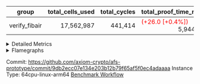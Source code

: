 | group | total_cells_used | total_cycles | total_proof_time_ms |
| --- | --- | --- | --- |
| verify_fibair | <div style='text-align: right'>17,562,987</div>  | <div style='text-align: right'>441,414</div>  | <span style="color: red">(+26.0 [+0.4%])</span> <div style='text-align: right'>5,944.0</div>  |


<details>
<summary>Detailed Metrics</summary>

| air_name | cells | constraints | main_cols | quotient_deg | rows |
| --- | --- | --- | --- | --- | --- |
| FibonacciAir | <div style='text-align: right'>32</div>  | <div style='text-align: right'>5</div>  | <div style='text-align: right'>2</div>  | <div style='text-align: right'>1</div>  | <div style='text-align: right'>16</div>  |

| stark_prove_excluding_trace_time_ms | total_cells |
| --- | --- |
| <div style='text-align: right'>4.0</div>  | <div style='text-align: right'>32</div>  |

| group | collect_metrics | execute_time_ms | total_cells_used | total_cycles |
| --- | --- | --- | --- | --- |
| verify_fibair | true | <span style="color: green">(-65.0 [-1.0%])</span> <div style='text-align: right'>6,381.0</div>  | <div style='text-align: right'>17,562,987</div>  | <div style='text-align: right'>441,414</div>  |

| group | chip_name | collect_metrics | rows_used |
| --- | --- | --- | --- |
| verify_fibair | BranchEqual | true | <div style='text-align: right'>67,826</div>  |
| verify_fibair | FieldArithmetic | true | <div style='text-align: right'>140,649</div>  |
| verify_fibair | FieldExtension | true | <div style='text-align: right'>7,486</div>  |
| verify_fibair | Jal | true | <div style='text-align: right'>11,304</div>  |
| verify_fibair | LoadStore | true | <div style='text-align: right'>199,789</div>  |
| verify_fibair | Memory AccessAdapter<2> | true | <div style='text-align: right'>40,607</div>  |
| verify_fibair | Memory AccessAdapter<4> | true | <div style='text-align: right'>20,305</div>  |
| verify_fibair | Memory AccessAdapter<8> | true | <div style='text-align: right'>3,851</div>  |
| verify_fibair | Memory Boundary | true | <div style='text-align: right'>97,480</div>  |
| verify_fibair | Phantom | true | <div style='text-align: right'>11,747</div>  |
| verify_fibair | Poseidon2 | true | <div style='text-align: right'>2,613</div>  |
| verify_fibair | ProgramChip | true | <div style='text-align: right'>37,505</div>  |

| group | collect_metrics | dsl_ir | opcode | frequency |
| --- | --- | --- | --- | --- |
| verify_fibair | true |  | JAL | <div style='text-align: right'>1</div>  |
| verify_fibair | true |  | STOREW | <div style='text-align: right'>2</div>  |
| verify_fibair | true | AddE | FE4ADD | <div style='text-align: right'>1,630</div>  |
| verify_fibair | true | AddEFFI | LOADW | <div style='text-align: right'>128</div>  |
| verify_fibair | true | AddEFFI | STOREW | <div style='text-align: right'>384</div>  |
| verify_fibair | true | AddEI | ADD | <div style='text-align: right'>5,664</div>  |
| verify_fibair | true | AddFI | ADD | <div style='text-align: right'>2,823</div>  |
| verify_fibair | true | AddV | ADD | <div style='text-align: right'>1,815</div>  |
| verify_fibair | true | AddVI | ADD | <div style='text-align: right'>35,364</div>  |
| verify_fibair | true | Alloc | ADD | <div style='text-align: right'>13,011</div>  |
| verify_fibair | true | Alloc | LOADW | <div style='text-align: right'>13,011</div>  |
| verify_fibair | true | Alloc | MUL | <div style='text-align: right'>8,979</div>  |
| verify_fibair | true | AssertEqE | BNE | <div style='text-align: right'>404</div>  |
| verify_fibair | true | AssertEqEI | BNE | <div style='text-align: right'>4</div>  |
| verify_fibair | true | AssertEqF | BNE | <div style='text-align: right'>4,901</div>  |
| verify_fibair | true | AssertEqV | BNE | <div style='text-align: right'>3,540</div>  |
| verify_fibair | true | AssertEqVI | BNE | <div style='text-align: right'>20</div>  |
| verify_fibair | true | CT-VerifierProgram | PHANTOM | <div style='text-align: right'>2</div>  |
| verify_fibair | true | CT-compute-reduced-opening | PHANTOM | <div style='text-align: right'>400</div>  |
| verify_fibair | true | CT-exp-reverse-bits-len | PHANTOM | <div style='text-align: right'>400</div>  |
| verify_fibair | true | CT-poseidon2-hash | PHANTOM | <div style='text-align: right'>400</div>  |
| verify_fibair | true | CT-poseidon2-hash-ext | PHANTOM | <div style='text-align: right'>800</div>  |
| verify_fibair | true | CT-poseidon2-hash-setup | PHANTOM | <div style='text-align: right'>1,200</div>  |
| verify_fibair | true | CT-sp1-fri-fold | PHANTOM | <div style='text-align: right'>600</div>  |
| verify_fibair | true | CT-stage-c-build-rounds | PHANTOM | <div style='text-align: right'>2</div>  |
| verify_fibair | true | CT-stage-d-1-verify-shape-and-sample-challenges | PHANTOM | <div style='text-align: right'>2</div>  |
| verify_fibair | true | CT-stage-d-2-fri-fold | PHANTOM | <div style='text-align: right'>2</div>  |
| verify_fibair | true | CT-stage-d-3-verify-challenges | PHANTOM | <div style='text-align: right'>2</div>  |
| verify_fibair | true | CT-stage-d-verify-pcs | PHANTOM | <div style='text-align: right'>2</div>  |
| verify_fibair | true | CT-stage-e-verify-constraints | PHANTOM | <div style='text-align: right'>2</div>  |
| verify_fibair | true | CT-verify-batch | PHANTOM | <div style='text-align: right'>400</div>  |
| verify_fibair | true | CT-verify-batch-ext | PHANTOM | <div style='text-align: right'>800</div>  |
| verify_fibair | true | CT-verify-batch-reduce-fast | PHANTOM | <div style='text-align: right'>1,200</div>  |
| verify_fibair | true | CT-verify-batch-reduce-fast-setup | PHANTOM | <div style='text-align: right'>1,200</div>  |
| verify_fibair | true | CT-verify-query | PHANTOM | <div style='text-align: right'>200</div>  |
| verify_fibair | true | DivE | BBE4DIV | <div style='text-align: right'>1,202</div>  |
| verify_fibair | true | DivEIN | BBE4DIV | <div style='text-align: right'>1</div>  |
| verify_fibair | true | DivEIN | STOREW | <div style='text-align: right'>4</div>  |
| verify_fibair | true | DivFIN | DIV | <div style='text-align: right'>3</div>  |
| verify_fibair | true | For | ADD | <div style='text-align: right'>34,831</div>  |
| verify_fibair | true | For | BNE | <div style='text-align: right'>44,214</div>  |
| verify_fibair | true | For | JAL | <div style='text-align: right'>9,383</div>  |
| verify_fibair | true | For | LOADW | <div style='text-align: right'>700</div>  |
| verify_fibair | true | For | STOREW | <div style='text-align: right'>8,683</div>  |
| verify_fibair | true | HintBitsF | PHANTOM | <div style='text-align: right'>101</div>  |
| verify_fibair | true | HintInputVec | PHANTOM | <div style='text-align: right'>4,032</div>  |
| verify_fibair | true | IfEq | BNE | <div style='text-align: right'>722</div>  |
| verify_fibair | true | IfEqI | BNE | <div style='text-align: right'>11,289</div>  |
| verify_fibair | true | IfEqI | JAL | <div style='text-align: right'>1,913</div>  |
| verify_fibair | true | IfNe | BEQ | <div style='text-align: right'>2,129</div>  |
| verify_fibair | true | IfNe | JAL | <div style='text-align: right'>7</div>  |
| verify_fibair | true | IfNeI | BEQ | <div style='text-align: right'>603</div>  |
| verify_fibair | true | ImmE | STOREW | <div style='text-align: right'>2,008</div>  |
| verify_fibair | true | ImmF | STOREW | <div style='text-align: right'>7,036</div>  |
| verify_fibair | true | ImmV | STOREW | <div style='text-align: right'>12,751</div>  |
| verify_fibair | true | LoadE | LOADW | <div style='text-align: right'>4,836</div>  |
| verify_fibair | true | LoadE | LOADW2 | <div style='text-align: right'>14,000</div>  |
| verify_fibair | true | LoadF | LOADW | <div style='text-align: right'>13,252</div>  |
| verify_fibair | true | LoadF | LOADW2 | <div style='text-align: right'>3,096</div>  |
| verify_fibair | true | LoadV | LOADW | <div style='text-align: right'>8,800</div>  |
| verify_fibair | true | LoadV | LOADW2 | <div style='text-align: right'>19,451</div>  |
| verify_fibair | true | MulE | BBE4MUL | <div style='text-align: right'>3,418</div>  |
| verify_fibair | true | MulEF | MUL | <div style='text-align: right'>1,608</div>  |
| verify_fibair | true | MulEI | BBE4MUL | <div style='text-align: right'>33</div>  |
| verify_fibair | true | MulEI | STOREW | <div style='text-align: right'>132</div>  |
| verify_fibair | true | MulF | MUL | <div style='text-align: right'>2,204</div>  |
| verify_fibair | true | MulFI | MUL | <div style='text-align: right'>1</div>  |
| verify_fibair | true | MulV | MUL | <div style='text-align: right'>3,131</div>  |
| verify_fibair | true | MulVI | MUL | <div style='text-align: right'>2,604</div>  |
| verify_fibair | true | Poseidon2CompressBabyBear | COMP_POS2 | <div style='text-align: right'>2,000</div>  |
| verify_fibair | true | Poseidon2PermuteBabyBear | PERM_POS2 | <div style='text-align: right'>613</div>  |
| verify_fibair | true | StoreE | STOREW | <div style='text-align: right'>32,012</div>  |
| verify_fibair | true | StoreE | STOREW2 | <div style='text-align: right'>4,816</div>  |
| verify_fibair | true | StoreF | STOREW | <div style='text-align: right'>6,484</div>  |
| verify_fibair | true | StoreF | STOREW2 | <div style='text-align: right'>3,962</div>  |
| verify_fibair | true | StoreHintWord | ADD | <div style='text-align: right'>19,708</div>  |
| verify_fibair | true | StoreHintWord | SHINTW | <div style='text-align: right'>26,871</div>  |
| verify_fibair | true | StoreV | STOREW | <div style='text-align: right'>1,462</div>  |
| verify_fibair | true | StoreV | STOREW2 | <div style='text-align: right'>11,093</div>  |
| verify_fibair | true | SubE | FE4SUB | <div style='text-align: right'>1,202</div>  |
| verify_fibair | true | SubEF | LOADW | <div style='text-align: right'>4,815</div>  |
| verify_fibair | true | SubEF | SUB | <div style='text-align: right'>1,605</div>  |
| verify_fibair | true | SubEI | ADD | <div style='text-align: right'>8</div>  |
| verify_fibair | true | SubV | SUB | <div style='text-align: right'>3,101</div>  |
| verify_fibair | true | SubVI | SUB | <div style='text-align: right'>3,789</div>  |
| verify_fibair | true | SubVIN | SUB | <div style='text-align: right'>400</div>  |

| group | air_name | collect_metrics | dsl_ir | opcode | cells_used |
| --- | --- | --- | --- | --- | --- |
| verify_fibair | <JalNativeAdapterAir,JalCoreAir> | true |  | JAL | <div style='text-align: right'>10</div>  |
| verify_fibair | Boundary | true |  | JAL | <div style='text-align: right'>11</div>  |
| verify_fibair | <NativeLoadStoreAdapterAir<1>,KernelLoadStoreCoreAir<1>> | true |  | STOREW | <div style='text-align: right'>82</div>  |
| verify_fibair | Boundary | true |  | STOREW | <div style='text-align: right'>22</div>  |
| verify_fibair | <NativeVectorizedAdapterAir<4>,FieldExtensionCoreAir> | true | AddE | FE4ADD | <div style='text-align: right'>65,200</div>  |
| verify_fibair | AccessAdapter<2> | true | AddE | FE4ADD | <div style='text-align: right'>24,882</div>  |
| verify_fibair | AccessAdapter<4> | true | AddE | FE4ADD | <div style='text-align: right'>14,703</div>  |
| verify_fibair | Boundary | true | AddE | FE4ADD | <div style='text-align: right'>792</div>  |
| verify_fibair | <NativeLoadStoreAdapterAir<1>,KernelLoadStoreCoreAir<1>> | true | AddEFFI | LOADW | <div style='text-align: right'>5,248</div>  |
| verify_fibair | AccessAdapter<2> | true | AddEFFI | LOADW | <div style='text-align: right'>132</div>  |
| verify_fibair | AccessAdapter<4> | true | AddEFFI | LOADW | <div style='text-align: right'>156</div>  |
| verify_fibair | Boundary | true | AddEFFI | LOADW | <div style='text-align: right'>176</div>  |
| verify_fibair | <NativeLoadStoreAdapterAir<1>,KernelLoadStoreCoreAir<1>> | true | AddEFFI | STOREW | <div style='text-align: right'>15,744</div>  |
| verify_fibair | AccessAdapter<2> | true | AddEFFI | STOREW | <div style='text-align: right'>132</div>  |
| verify_fibair | Boundary | true | AddEFFI | STOREW | <div style='text-align: right'>528</div>  |
| verify_fibair | <NativeAdapterAir<2, 1>,FieldArithmeticCoreAir> | true | AddEI | ADD | <div style='text-align: right'>169,920</div>  |
| verify_fibair | AccessAdapter<2> | true | AddEI | ADD | <div style='text-align: right'>24,398</div>  |
| verify_fibair | AccessAdapter<4> | true | AddEI | ADD | <div style='text-align: right'>14,417</div>  |
| verify_fibair | Boundary | true | AddEI | ADD | <div style='text-align: right'>440</div>  |
| verify_fibair | <NativeAdapterAir<2, 1>,FieldArithmeticCoreAir> | true | AddFI | ADD | <div style='text-align: right'>84,690</div>  |
| verify_fibair | Boundary | true | AddFI | ADD | <div style='text-align: right'>242</div>  |
| verify_fibair | <NativeAdapterAir<2, 1>,FieldArithmeticCoreAir> | true | AddV | ADD | <div style='text-align: right'>54,450</div>  |
| verify_fibair | Boundary | true | AddV | ADD | <div style='text-align: right'>33</div>  |
| verify_fibair | <NativeAdapterAir<2, 1>,FieldArithmeticCoreAir> | true | AddVI | ADD | <div style='text-align: right'>1,060,920</div>  |
| verify_fibair | Boundary | true | AddVI | ADD | <div style='text-align: right'>35,486</div>  |
| verify_fibair | <NativeAdapterAir<2, 1>,FieldArithmeticCoreAir> | true | Alloc | ADD | <div style='text-align: right'>390,330</div>  |
| verify_fibair | <NativeLoadStoreAdapterAir<1>,KernelLoadStoreCoreAir<1>> | true | Alloc | LOADW | <div style='text-align: right'>533,451</div>  |
| verify_fibair | Boundary | true | Alloc | LOADW | <div style='text-align: right'>1,815</div>  |
| verify_fibair | <NativeAdapterAir<2, 1>,FieldArithmeticCoreAir> | true | Alloc | MUL | <div style='text-align: right'>269,370</div>  |
| verify_fibair | AccessAdapter<2> | true | Alloc | MUL | <div style='text-align: right'>22</div>  |
| verify_fibair | AccessAdapter<4> | true | Alloc | MUL | <div style='text-align: right'>26</div>  |
| verify_fibair | <BranchNativeAdapterAir,BranchEqualCoreAir<1>> | true | AssertEqE | BNE | <div style='text-align: right'>9,292</div>  |
| verify_fibair | AccessAdapter<2> | true | AssertEqE | BNE | <div style='text-align: right'>2,222</div>  |
| verify_fibair | AccessAdapter<4> | true | AssertEqE | BNE | <div style='text-align: right'>1,313</div>  |
| verify_fibair | <BranchNativeAdapterAir,BranchEqualCoreAir<1>> | true | AssertEqEI | BNE | <div style='text-align: right'>92</div>  |
| verify_fibair | <BranchNativeAdapterAir,BranchEqualCoreAir<1>> | true | AssertEqF | BNE | <div style='text-align: right'>112,723</div>  |
| verify_fibair | <BranchNativeAdapterAir,BranchEqualCoreAir<1>> | true | AssertEqV | BNE | <div style='text-align: right'>81,420</div>  |
| verify_fibair | <BranchNativeAdapterAir,BranchEqualCoreAir<1>> | true | AssertEqVI | BNE | <div style='text-align: right'>460</div>  |
| verify_fibair | PhantomAir | true | CT-VerifierProgram | PHANTOM | <div style='text-align: right'>12</div>  |
| verify_fibair | PhantomAir | true | CT-compute-reduced-opening | PHANTOM | <div style='text-align: right'>2,400</div>  |
| verify_fibair | PhantomAir | true | CT-exp-reverse-bits-len | PHANTOM | <div style='text-align: right'>2,400</div>  |
| verify_fibair | PhantomAir | true | CT-poseidon2-hash | PHANTOM | <div style='text-align: right'>2,400</div>  |
| verify_fibair | PhantomAir | true | CT-poseidon2-hash-ext | PHANTOM | <div style='text-align: right'>4,800</div>  |
| verify_fibair | PhantomAir | true | CT-poseidon2-hash-setup | PHANTOM | <div style='text-align: right'>7,200</div>  |
| verify_fibair | PhantomAir | true | CT-sp1-fri-fold | PHANTOM | <div style='text-align: right'>3,600</div>  |
| verify_fibair | PhantomAir | true | CT-stage-c-build-rounds | PHANTOM | <div style='text-align: right'>12</div>  |
| verify_fibair | PhantomAir | true | CT-stage-d-1-verify-shape-and-sample-challenges | PHANTOM | <div style='text-align: right'>12</div>  |
| verify_fibair | PhantomAir | true | CT-stage-d-2-fri-fold | PHANTOM | <div style='text-align: right'>12</div>  |
| verify_fibair | PhantomAir | true | CT-stage-d-3-verify-challenges | PHANTOM | <div style='text-align: right'>12</div>  |
| verify_fibair | PhantomAir | true | CT-stage-d-verify-pcs | PHANTOM | <div style='text-align: right'>12</div>  |
| verify_fibair | PhantomAir | true | CT-stage-e-verify-constraints | PHANTOM | <div style='text-align: right'>12</div>  |
| verify_fibair | PhantomAir | true | CT-verify-batch | PHANTOM | <div style='text-align: right'>2,400</div>  |
| verify_fibair | PhantomAir | true | CT-verify-batch-ext | PHANTOM | <div style='text-align: right'>4,800</div>  |
| verify_fibair | PhantomAir | true | CT-verify-batch-reduce-fast | PHANTOM | <div style='text-align: right'>7,200</div>  |
| verify_fibair | PhantomAir | true | CT-verify-batch-reduce-fast-setup | PHANTOM | <div style='text-align: right'>7,200</div>  |
| verify_fibair | PhantomAir | true | CT-verify-query | PHANTOM | <div style='text-align: right'>1,200</div>  |
| verify_fibair | <NativeVectorizedAdapterAir<4>,FieldExtensionCoreAir> | true | DivE | BBE4DIV | <div style='text-align: right'>48,080</div>  |
| verify_fibair | AccessAdapter<2> | true | DivE | BBE4DIV | <div style='text-align: right'>35,310</div>  |
| verify_fibair | AccessAdapter<4> | true | DivE | BBE4DIV | <div style='text-align: right'>20,865</div>  |
| verify_fibair | <NativeVectorizedAdapterAir<4>,FieldExtensionCoreAir> | true | DivEIN | BBE4DIV | <div style='text-align: right'>40</div>  |
| verify_fibair | AccessAdapter<2> | true | DivEIN | BBE4DIV | <div style='text-align: right'>22</div>  |
| verify_fibair | AccessAdapter<4> | true | DivEIN | BBE4DIV | <div style='text-align: right'>13</div>  |
| verify_fibair | <NativeLoadStoreAdapterAir<1>,KernelLoadStoreCoreAir<1>> | true | DivEIN | STOREW | <div style='text-align: right'>164</div>  |
| verify_fibair | AccessAdapter<2> | true | DivEIN | STOREW | <div style='text-align: right'>11</div>  |
| verify_fibair | <NativeAdapterAir<2, 1>,FieldArithmeticCoreAir> | true | DivFIN | DIV | <div style='text-align: right'>90</div>  |
| verify_fibair | <NativeAdapterAir<2, 1>,FieldArithmeticCoreAir> | true | For | ADD | <div style='text-align: right'>1,044,930</div>  |
| verify_fibair | <BranchNativeAdapterAir,BranchEqualCoreAir<1>> | true | For | BNE | <div style='text-align: right'>1,016,922</div>  |
| verify_fibair | <JalNativeAdapterAir,JalCoreAir> | true | For | JAL | <div style='text-align: right'>93,830</div>  |
| verify_fibair | AccessAdapter<2> | true | For | JAL | <div style='text-align: right'>55</div>  |
| verify_fibair | AccessAdapter<4> | true | For | JAL | <div style='text-align: right'>65</div>  |
| verify_fibair | <NativeLoadStoreAdapterAir<1>,KernelLoadStoreCoreAir<1>> | true | For | LOADW | <div style='text-align: right'>28,700</div>  |
| verify_fibair | Boundary | true | For | LOADW | <div style='text-align: right'>1,100</div>  |
| verify_fibair | <NativeLoadStoreAdapterAir<1>,KernelLoadStoreCoreAir<1>> | true | For | STOREW | <div style='text-align: right'>356,003</div>  |
| verify_fibair | Boundary | true | For | STOREW | <div style='text-align: right'>572</div>  |
| verify_fibair | PhantomAir | true | HintBitsF | PHANTOM | <div style='text-align: right'>606</div>  |
| verify_fibair | PhantomAir | true | HintInputVec | PHANTOM | <div style='text-align: right'>24,192</div>  |
| verify_fibair | <BranchNativeAdapterAir,BranchEqualCoreAir<1>> | true | IfEq | BNE | <div style='text-align: right'>16,606</div>  |
| verify_fibair | <BranchNativeAdapterAir,BranchEqualCoreAir<1>> | true | IfEqI | BNE | <div style='text-align: right'>259,647</div>  |
| verify_fibair | <JalNativeAdapterAir,JalCoreAir> | true | IfEqI | JAL | <div style='text-align: right'>19,130</div>  |
| verify_fibair | <BranchNativeAdapterAir,BranchEqualCoreAir<1>> | true | IfNe | BEQ | <div style='text-align: right'>48,967</div>  |
| verify_fibair | <JalNativeAdapterAir,JalCoreAir> | true | IfNe | JAL | <div style='text-align: right'>70</div>  |
| verify_fibair | <BranchNativeAdapterAir,BranchEqualCoreAir<1>> | true | IfNeI | BEQ | <div style='text-align: right'>13,869</div>  |
| verify_fibair | <NativeLoadStoreAdapterAir<1>,KernelLoadStoreCoreAir<1>> | true | ImmE | STOREW | <div style='text-align: right'>82,328</div>  |
| verify_fibair | AccessAdapter<2> | true | ImmE | STOREW | <div style='text-align: right'>2,200</div>  |
| verify_fibair | AccessAdapter<4> | true | ImmE | STOREW | <div style='text-align: right'>1,300</div>  |
| verify_fibair | Boundary | true | ImmE | STOREW | <div style='text-align: right'>44</div>  |
| verify_fibair | <NativeLoadStoreAdapterAir<1>,KernelLoadStoreCoreAir<1>> | true | ImmF | STOREW | <div style='text-align: right'>288,476</div>  |
| verify_fibair | Boundary | true | ImmF | STOREW | <div style='text-align: right'>2,156</div>  |
| verify_fibair | <NativeLoadStoreAdapterAir<1>,KernelLoadStoreCoreAir<1>> | true | ImmV | STOREW | <div style='text-align: right'>522,791</div>  |
| verify_fibair | Boundary | true | ImmV | STOREW | <div style='text-align: right'>37,334</div>  |
| verify_fibair | <NativeLoadStoreAdapterAir<1>,KernelLoadStoreCoreAir<1>> | true | LoadE | LOADW | <div style='text-align: right'>198,276</div>  |
| verify_fibair | AccessAdapter<2> | true | LoadE | LOADW | <div style='text-align: right'>17,688</div>  |
| verify_fibair | AccessAdapter<4> | true | LoadE | LOADW | <div style='text-align: right'>10,452</div>  |
| verify_fibair | Boundary | true | LoadE | LOADW | <div style='text-align: right'>220</div>  |
| verify_fibair | <NativeLoadStoreAdapterAir<1>,KernelLoadStoreCoreAir<1>> | true | LoadE | LOADW2 | <div style='text-align: right'>574,000</div>  |
| verify_fibair | AccessAdapter<2> | true | LoadE | LOADW2 | <div style='text-align: right'>28,666</div>  |
| verify_fibair | AccessAdapter<4> | true | LoadE | LOADW2 | <div style='text-align: right'>16,939</div>  |
| verify_fibair | <NativeLoadStoreAdapterAir<1>,KernelLoadStoreCoreAir<1>> | true | LoadF | LOADW | <div style='text-align: right'>543,332</div>  |
| verify_fibair | AccessAdapter<2> | true | LoadF | LOADW | <div style='text-align: right'>26,400</div>  |
| verify_fibair | AccessAdapter<4> | true | LoadF | LOADW | <div style='text-align: right'>15,600</div>  |
| verify_fibair | AccessAdapter<8> | true | LoadF | LOADW | <div style='text-align: right'>10,200</div>  |
| verify_fibair | Boundary | true | LoadF | LOADW | <div style='text-align: right'>330</div>  |
| verify_fibair | <NativeLoadStoreAdapterAir<1>,KernelLoadStoreCoreAir<1>> | true | LoadF | LOADW2 | <div style='text-align: right'>126,936</div>  |
| verify_fibair | AccessAdapter<2> | true | LoadF | LOADW2 | <div style='text-align: right'>715</div>  |
| verify_fibair | AccessAdapter<4> | true | LoadF | LOADW2 | <div style='text-align: right'>429</div>  |
| verify_fibair | AccessAdapter<8> | true | LoadF | LOADW2 | <div style='text-align: right'>323</div>  |
| verify_fibair | Boundary | true | LoadF | LOADW2 | <div style='text-align: right'>1,210</div>  |
| verify_fibair | <NativeLoadStoreAdapterAir<1>,KernelLoadStoreCoreAir<1>> | true | LoadV | LOADW | <div style='text-align: right'>360,800</div>  |
| verify_fibair | Boundary | true | LoadV | LOADW | <div style='text-align: right'>34,881</div>  |
| verify_fibair | <NativeLoadStoreAdapterAir<1>,KernelLoadStoreCoreAir<1>> | true | LoadV | LOADW2 | <div style='text-align: right'>797,491</div>  |
| verify_fibair | Boundary | true | LoadV | LOADW2 | <div style='text-align: right'>935</div>  |
| verify_fibair | <NativeVectorizedAdapterAir<4>,FieldExtensionCoreAir> | true | MulE | BBE4MUL | <div style='text-align: right'>136,720</div>  |
| verify_fibair | AccessAdapter<2> | true | MulE | BBE4MUL | <div style='text-align: right'>33,352</div>  |
| verify_fibair | AccessAdapter<4> | true | MulE | BBE4MUL | <div style='text-align: right'>19,708</div>  |
| verify_fibair | Boundary | true | MulE | BBE4MUL | <div style='text-align: right'>572</div>  |
| verify_fibair | <NativeAdapterAir<2, 1>,FieldArithmeticCoreAir> | true | MulEF | MUL | <div style='text-align: right'>48,240</div>  |
| verify_fibair | AccessAdapter<2> | true | MulEF | MUL | <div style='text-align: right'>8,822</div>  |
| verify_fibair | AccessAdapter<4> | true | MulEF | MUL | <div style='text-align: right'>5,213</div>  |
| verify_fibair | Boundary | true | MulEF | MUL | <div style='text-align: right'>44</div>  |
| verify_fibair | <NativeVectorizedAdapterAir<4>,FieldExtensionCoreAir> | true | MulEI | BBE4MUL | <div style='text-align: right'>1,320</div>  |
| verify_fibair | AccessAdapter<2> | true | MulEI | BBE4MUL | <div style='text-align: right'>1,892</div>  |
| verify_fibair | AccessAdapter<4> | true | MulEI | BBE4MUL | <div style='text-align: right'>1,118</div>  |
| verify_fibair | Boundary | true | MulEI | BBE4MUL | <div style='text-align: right'>924</div>  |
| verify_fibair | <NativeLoadStoreAdapterAir<1>,KernelLoadStoreCoreAir<1>> | true | MulEI | STOREW | <div style='text-align: right'>5,412</div>  |
| verify_fibair | AccessAdapter<2> | true | MulEI | STOREW | <div style='text-align: right'>638</div>  |
| verify_fibair | AccessAdapter<4> | true | MulEI | STOREW | <div style='text-align: right'>338</div>  |
| verify_fibair | Boundary | true | MulEI | STOREW | <div style='text-align: right'>33</div>  |
| verify_fibair | <NativeAdapterAir<2, 1>,FieldArithmeticCoreAir> | true | MulF | MUL | <div style='text-align: right'>66,120</div>  |
| verify_fibair | Boundary | true | MulF | MUL | <div style='text-align: right'>11</div>  |
| verify_fibair | <NativeAdapterAir<2, 1>,FieldArithmeticCoreAir> | true | MulFI | MUL | <div style='text-align: right'>30</div>  |
| verify_fibair | Boundary | true | MulFI | MUL | <div style='text-align: right'>11</div>  |
| verify_fibair | <NativeAdapterAir<2, 1>,FieldArithmeticCoreAir> | true | MulV | MUL | <div style='text-align: right'>93,930</div>  |
| verify_fibair | Boundary | true | MulV | MUL | <div style='text-align: right'>34,408</div>  |
| verify_fibair | <NativeAdapterAir<2, 1>,FieldArithmeticCoreAir> | true | MulVI | MUL | <div style='text-align: right'>78,120</div>  |
| verify_fibair | Boundary | true | MulVI | MUL | <div style='text-align: right'>44</div>  |
| verify_fibair | AccessAdapter<2> | true | Poseidon2CompressBabyBear | COMP_POS2 | <div style='text-align: right'>88,000</div>  |
| verify_fibair | AccessAdapter<4> | true | Poseidon2CompressBabyBear | COMP_POS2 | <div style='text-align: right'>52,000</div>  |
| verify_fibair | AccessAdapter<8> | true | Poseidon2CompressBabyBear | COMP_POS2 | <div style='text-align: right'>34,000</div>  |
| verify_fibair | Poseidon2VmAir<BabyBear> | true | Poseidon2CompressBabyBear | COMP_POS2 | <div style='text-align: right'>836,000</div>  |
| verify_fibair | AccessAdapter<2> | true | Poseidon2PermuteBabyBear | PERM_POS2 | <div style='text-align: right'>53,801</div>  |
| verify_fibair | AccessAdapter<4> | true | Poseidon2PermuteBabyBear | PERM_POS2 | <div style='text-align: right'>31,798</div>  |
| verify_fibair | AccessAdapter<8> | true | Poseidon2PermuteBabyBear | PERM_POS2 | <div style='text-align: right'>20,842</div>  |
| verify_fibair | Poseidon2VmAir<BabyBear> | true | Poseidon2PermuteBabyBear | PERM_POS2 | <div style='text-align: right'>256,234</div>  |
| verify_fibair | <NativeLoadStoreAdapterAir<1>,KernelLoadStoreCoreAir<1>> | true | StoreE | STOREW | <div style='text-align: right'>1,312,492</div>  |
| verify_fibair | AccessAdapter<2> | true | StoreE | STOREW | <div style='text-align: right'>8,800</div>  |
| verify_fibair | AccessAdapter<4> | true | StoreE | STOREW | <div style='text-align: right'>5,200</div>  |
| verify_fibair | Boundary | true | StoreE | STOREW | <div style='text-align: right'>352,132</div>  |
| verify_fibair | <NativeLoadStoreAdapterAir<1>,KernelLoadStoreCoreAir<1>> | true | StoreE | STOREW2 | <div style='text-align: right'>197,456</div>  |
| verify_fibair | AccessAdapter<2> | true | StoreE | STOREW2 | <div style='text-align: right'>8,800</div>  |
| verify_fibair | AccessAdapter<4> | true | StoreE | STOREW2 | <div style='text-align: right'>5,200</div>  |
| verify_fibair | Boundary | true | StoreE | STOREW2 | <div style='text-align: right'>17,776</div>  |
| verify_fibair | <NativeLoadStoreAdapterAir<1>,KernelLoadStoreCoreAir<1>> | true | StoreF | STOREW | <div style='text-align: right'>265,844</div>  |
| verify_fibair | Boundary | true | StoreF | STOREW | <div style='text-align: right'>71,324</div>  |
| verify_fibair | <NativeLoadStoreAdapterAir<1>,KernelLoadStoreCoreAir<1>> | true | StoreF | STOREW2 | <div style='text-align: right'>162,442</div>  |
| verify_fibair | AccessAdapter<2> | true | StoreF | STOREW2 | <div style='text-align: right'>231</div>  |
| verify_fibair | AccessAdapter<4> | true | StoreF | STOREW2 | <div style='text-align: right'>143</div>  |
| verify_fibair | AccessAdapter<8> | true | StoreF | STOREW2 | <div style='text-align: right'>102</div>  |
| verify_fibair | Boundary | true | StoreF | STOREW2 | <div style='text-align: right'>35,838</div>  |
| verify_fibair | <NativeAdapterAir<2, 1>,FieldArithmeticCoreAir> | true | StoreHintWord | ADD | <div style='text-align: right'>591,240</div>  |
| verify_fibair | <NativeLoadStoreAdapterAir<1>,KernelLoadStoreCoreAir<1>> | true | StoreHintWord | SHINTW | <div style='text-align: right'>1,101,711</div>  |
| verify_fibair | Boundary | true | StoreHintWord | SHINTW | <div style='text-align: right'>295,581</div>  |
| verify_fibair | <NativeLoadStoreAdapterAir<1>,KernelLoadStoreCoreAir<1>> | true | StoreV | STOREW | <div style='text-align: right'>59,942</div>  |
| verify_fibair | Boundary | true | StoreV | STOREW | <div style='text-align: right'>16,082</div>  |
| verify_fibair | <NativeLoadStoreAdapterAir<1>,KernelLoadStoreCoreAir<1>> | true | StoreV | STOREW2 | <div style='text-align: right'>454,813</div>  |
| verify_fibair | Boundary | true | StoreV | STOREW2 | <div style='text-align: right'>93,258</div>  |
| verify_fibair | <NativeVectorizedAdapterAir<4>,FieldExtensionCoreAir> | true | SubE | FE4SUB | <div style='text-align: right'>48,080</div>  |
| verify_fibair | AccessAdapter<2> | true | SubE | FE4SUB | <div style='text-align: right'>44,176</div>  |
| verify_fibair | AccessAdapter<4> | true | SubE | FE4SUB | <div style='text-align: right'>26,104</div>  |
| verify_fibair | Boundary | true | SubE | FE4SUB | <div style='text-align: right'>220</div>  |
| verify_fibair | <NativeLoadStoreAdapterAir<1>,KernelLoadStoreCoreAir<1>> | true | SubEF | LOADW | <div style='text-align: right'>197,415</div>  |
| verify_fibair | AccessAdapter<2> | true | SubEF | LOADW | <div style='text-align: right'>17,633</div>  |
| verify_fibair | Boundary | true | SubEF | LOADW | <div style='text-align: right'>99</div>  |
| verify_fibair | <NativeAdapterAir<2, 1>,FieldArithmeticCoreAir> | true | SubEF | SUB | <div style='text-align: right'>48,150</div>  |
| verify_fibair | AccessAdapter<2> | true | SubEF | SUB | <div style='text-align: right'>17,633</div>  |
| verify_fibair | AccessAdapter<4> | true | SubEF | SUB | <div style='text-align: right'>20,839</div>  |
| verify_fibair | Boundary | true | SubEF | SUB | <div style='text-align: right'>33</div>  |
| verify_fibair | <NativeAdapterAir<2, 1>,FieldArithmeticCoreAir> | true | SubEI | ADD | <div style='text-align: right'>240</div>  |
| verify_fibair | AccessAdapter<2> | true | SubEI | ADD | <div style='text-align: right'>44</div>  |
| verify_fibair | AccessAdapter<4> | true | SubEI | ADD | <div style='text-align: right'>26</div>  |
| verify_fibair | <NativeAdapterAir<2, 1>,FieldArithmeticCoreAir> | true | SubV | SUB | <div style='text-align: right'>93,030</div>  |
| verify_fibair | Boundary | true | SubV | SUB | <div style='text-align: right'>44</div>  |
| verify_fibair | <NativeAdapterAir<2, 1>,FieldArithmeticCoreAir> | true | SubVI | SUB | <div style='text-align: right'>113,670</div>  |
| verify_fibair | Boundary | true | SubVI | SUB | <div style='text-align: right'>35,519</div>  |
| verify_fibair | <NativeAdapterAir<2, 1>,FieldArithmeticCoreAir> | true | SubVIN | SUB | <div style='text-align: right'>12,000</div>  |

| group | air_name | constraints | interactions | quotient_deg |
| --- | --- | --- | --- | --- |
| verify_fibair | ProgramAir | <div style='text-align: right'>4</div>  | <div style='text-align: right'>1</div>  | <div style='text-align: right'>1</div>  |
| verify_fibair | VmConnectorAir | <div style='text-align: right'>8</div>  | <div style='text-align: right'>3</div>  | <div style='text-align: right'>4</div>  |
| verify_fibair | VolatileBoundaryAir | <div style='text-align: right'>16</div>  | <div style='text-align: right'>4</div>  | <div style='text-align: right'>4</div>  |
| verify_fibair | AccessAdapterAir<2> | <div style='text-align: right'>11</div>  | <div style='text-align: right'>5</div>  | <div style='text-align: right'>4</div>  |
| verify_fibair | AccessAdapterAir<4> | <div style='text-align: right'>11</div>  | <div style='text-align: right'>5</div>  | <div style='text-align: right'>4</div>  |
| verify_fibair | AccessAdapterAir<8> | <div style='text-align: right'>11</div>  | <div style='text-align: right'>5</div>  | <div style='text-align: right'>4</div>  |
| verify_fibair | AccessAdapterAir<16> | <div style='text-align: right'>11</div>  | <div style='text-align: right'>5</div>  | <div style='text-align: right'>4</div>  |
| verify_fibair | AccessAdapterAir<32> | <div style='text-align: right'>11</div>  | <div style='text-align: right'>5</div>  | <div style='text-align: right'>4</div>  |
| verify_fibair | AccessAdapterAir<64> | <div style='text-align: right'>11</div>  | <div style='text-align: right'>5</div>  | <div style='text-align: right'>4</div>  |
| verify_fibair | PhantomAir | <div style='text-align: right'>4</div>  | <div style='text-align: right'>3</div>  | <div style='text-align: right'>4</div>  |
| verify_fibair | VmAirWrapper<NativeLoadStoreAdapterAir<1>, KernelLoadStoreCoreAir<1> | <div style='text-align: right'>30</div>  | <div style='text-align: right'>19</div>  | <div style='text-align: right'>8</div>  |
| verify_fibair | VmAirWrapper<BranchNativeAdapterAir, BranchEqualCoreAir<1> | <div style='text-align: right'>21</div>  | <div style='text-align: right'>11</div>  | <div style='text-align: right'>4</div>  |
| verify_fibair | VmAirWrapper<JalNativeAdapterAir, JalCoreAir> | <div style='text-align: right'>6</div>  | <div style='text-align: right'>7</div>  | <div style='text-align: right'>8</div>  |
| verify_fibair | VmAirWrapper<NativeAdapterAir<2, 1>, FieldArithmeticCoreAir> | <div style='text-align: right'>22</div>  | <div style='text-align: right'>15</div>  | <div style='text-align: right'>8</div>  |
| verify_fibair | VmAirWrapper<NativeVectorizedAdapterAir<4>, FieldExtensionCoreAir> | <div style='text-align: right'>22</div>  | <div style='text-align: right'>15</div>  | <div style='text-align: right'>8</div>  |
| verify_fibair | Poseidon2VmAir<BabyBear> | <div style='text-align: right'>374</div>  | <div style='text-align: right'>32</div>  | <div style='text-align: right'>8</div>  |
| verify_fibair | VariableRangeCheckerAir | <div style='text-align: right'>4</div>  | <div style='text-align: right'>1</div>  | <div style='text-align: right'>1</div>  |

| group | commit_exe_time_ms | execute_and_trace_gen_time_ms | execute_time_ms | keygen_time_ms | num_segments | total_cells_used | total_cycles | total_proof_time_ms | verify_program_compile_ms |
| --- | --- | --- | --- | --- | --- | --- | --- | --- | --- |
| verify_fibair | <span style="color: green">(-1.0 [-2.0%])</span> <div style='text-align: right'>48.0</div>  | <span style="color: red">(+13.0 [+2.2%])</span> <div style='text-align: right'>609.0</div>  | <span style="color: red">(+10.0 [+2.0%])</span> <div style='text-align: right'>517.0</div>  | <div style='text-align: right'>63.0</div>  | <div style='text-align: right'>1</div>  | <div style='text-align: right'>17,562,987</div>  | <div style='text-align: right'>441,414</div>  | <span style="color: red">(+26.0 [+0.4%])</span> <div style='text-align: right'>5,944.0</div>  | <span style="color: green">(-1.0 [-2.2%])</span> <div style='text-align: right'>45.0</div>  |

| group | air_name | segment | cells | main_cols | perm_cols | prep_cols | rows |
| --- | --- | --- | --- | --- | --- | --- | --- |
| verify_fibair | ProgramAir | 0 | <div style='text-align: right'>1,179,648</div>  | <div style='text-align: right'>10</div>  | <div style='text-align: right'>8</div>  |  | <div style='text-align: right'>65,536</div>  |
| verify_fibair | VmConnectorAir | 0 | <div style='text-align: right'>24</div>  | <div style='text-align: right'>4</div>  | <div style='text-align: right'>8</div>  | <div style='text-align: right'>1</div>  | <div style='text-align: right'>2</div>  |
| verify_fibair | VolatileBoundaryAir | 0 | <div style='text-align: right'>2,490,368</div>  | <div style='text-align: right'>11</div>  | <div style='text-align: right'>8</div>  |  | <div style='text-align: right'>131,072</div>  |
| verify_fibair | AccessAdapterAir<2> | 0 | <div style='text-align: right'>1,507,328</div>  | <div style='text-align: right'>11</div>  | <div style='text-align: right'>12</div>  |  | <div style='text-align: right'>65,536</div>  |
| verify_fibair | AccessAdapterAir<4> | 0 | <div style='text-align: right'>819,200</div>  | <div style='text-align: right'>13</div>  | <div style='text-align: right'>12</div>  |  | <div style='text-align: right'>32,768</div>  |
| verify_fibair | AccessAdapterAir<8> | 0 | <div style='text-align: right'>237,568</div>  | <div style='text-align: right'>17</div>  | <div style='text-align: right'>12</div>  |  | <div style='text-align: right'>8,192</div>  |
| verify_fibair | PhantomAir | 0 | <div style='text-align: right'>229,376</div>  | <div style='text-align: right'>6</div>  | <div style='text-align: right'>8</div>  |  | <div style='text-align: right'>16,384</div>  |
| verify_fibair | VmAirWrapper<NativeLoadStoreAdapterAir<1>, KernelLoadStoreCoreAir<1> | 0 | <div style='text-align: right'>15,990,784</div>  | <div style='text-align: right'>41</div>  | <div style='text-align: right'>20</div>  |  | <div style='text-align: right'>262,144</div>  |
| verify_fibair | VmAirWrapper<BranchNativeAdapterAir, BranchEqualCoreAir<1> | 0 | <div style='text-align: right'>5,636,096</div>  | <div style='text-align: right'>23</div>  | <div style='text-align: right'>20</div>  |  | <div style='text-align: right'>131,072</div>  |
| verify_fibair | VmAirWrapper<JalNativeAdapterAir, JalCoreAir> | 0 | <div style='text-align: right'>360,448</div>  | <div style='text-align: right'>10</div>  | <div style='text-align: right'>12</div>  |  | <div style='text-align: right'>16,384</div>  |
| verify_fibair | VmAirWrapper<NativeAdapterAir<2, 1>, FieldArithmeticCoreAir> | 0 | <div style='text-align: right'>12,058,624</div>  | <div style='text-align: right'>30</div>  | <div style='text-align: right'>16</div>  |  | <div style='text-align: right'>262,144</div>  |
| verify_fibair | VmAirWrapper<NativeVectorizedAdapterAir<4>, FieldExtensionCoreAir> | 0 | <div style='text-align: right'>458,752</div>  | <div style='text-align: right'>40</div>  | <div style='text-align: right'>16</div>  |  | <div style='text-align: right'>8,192</div>  |
| verify_fibair | Poseidon2VmAir<BabyBear> | 0 | <div style='text-align: right'>1,826,816</div>  | <div style='text-align: right'>418</div>  | <div style='text-align: right'>28</div>  |  | <div style='text-align: right'>4,096</div>  |
| verify_fibair | VariableRangeCheckerAir | 0 | <div style='text-align: right'>1,179,648</div>  | <div style='text-align: right'>1</div>  | <div style='text-align: right'>8</div>  | <div style='text-align: right'>2</div>  | <div style='text-align: right'>131,072</div>  |

| group | segment | stark_prove_excluding_trace_time_ms | total_cells |
| --- | --- | --- | --- |
| verify_fibair | 0 | <span style="color: red">(+13.0 [+0.2%])</span> <div style='text-align: right'>5,335.0</div>  | <div style='text-align: right'>43,974,680</div>  |

</details>



<details>
<summary>Flamegraphs</summary>

[![](https://axiom-public-data-sandbox-us-east-1.s3.us-east-1.amazonaws.com/benchmark/github/flamegraphs/9db2ecc07e134e203b12b79f65af5f0ec4adaaaa/verify_fibair-verify_fibair.dsl_ir.opcode.air_name.cells_used.reverse.svg)](https://axiom-public-data-sandbox-us-east-1.s3.us-east-1.amazonaws.com/benchmark/github/flamegraphs/9db2ecc07e134e203b12b79f65af5f0ec4adaaaa/verify_fibair-verify_fibair.dsl_ir.opcode.air_name.cells_used.reverse.svg)
[![](https://axiom-public-data-sandbox-us-east-1.s3.us-east-1.amazonaws.com/benchmark/github/flamegraphs/9db2ecc07e134e203b12b79f65af5f0ec4adaaaa/verify_fibair-verify_fibair.dsl_ir.opcode.air_name.cells_used.svg)](https://axiom-public-data-sandbox-us-east-1.s3.us-east-1.amazonaws.com/benchmark/github/flamegraphs/9db2ecc07e134e203b12b79f65af5f0ec4adaaaa/verify_fibair-verify_fibair.dsl_ir.opcode.air_name.cells_used.svg)
[![](https://axiom-public-data-sandbox-us-east-1.s3.us-east-1.amazonaws.com/benchmark/github/flamegraphs/9db2ecc07e134e203b12b79f65af5f0ec4adaaaa/verify_fibair-verify_fibair.dsl_ir.opcode.frequency.reverse.svg)](https://axiom-public-data-sandbox-us-east-1.s3.us-east-1.amazonaws.com/benchmark/github/flamegraphs/9db2ecc07e134e203b12b79f65af5f0ec4adaaaa/verify_fibair-verify_fibair.dsl_ir.opcode.frequency.reverse.svg)
[![](https://axiom-public-data-sandbox-us-east-1.s3.us-east-1.amazonaws.com/benchmark/github/flamegraphs/9db2ecc07e134e203b12b79f65af5f0ec4adaaaa/verify_fibair-verify_fibair.dsl_ir.opcode.frequency.svg)](https://axiom-public-data-sandbox-us-east-1.s3.us-east-1.amazonaws.com/benchmark/github/flamegraphs/9db2ecc07e134e203b12b79f65af5f0ec4adaaaa/verify_fibair-verify_fibair.dsl_ir.opcode.frequency.svg)

</details>

Commit: https://github.com/axiom-crypto/afs-prototype/commit/9db2ecc07e134e203b12b79f65af5f0ec4adaaaa
Instance Type: 64cpu-linux-arm64
[Benchmark Workflow](https://github.com/axiom-crypto/afs-prototype/actions/runs/11620503284)
